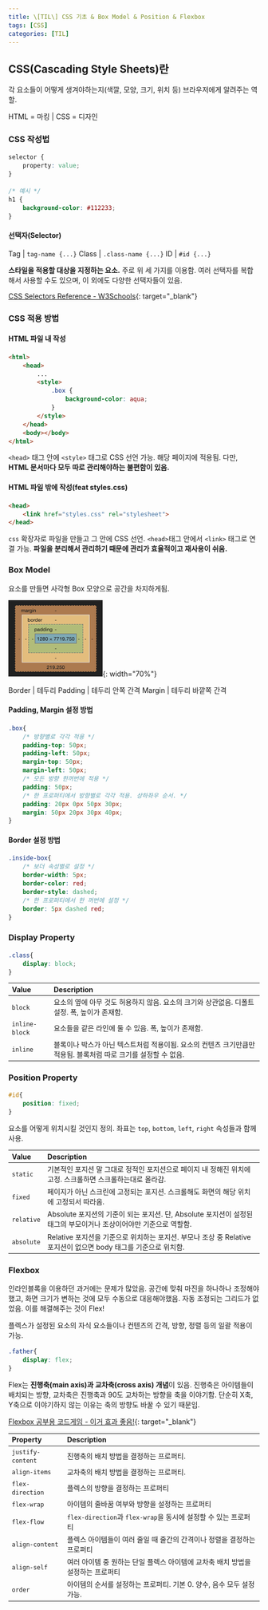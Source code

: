 ```yaml
---
title: \[TIL\] CSS 기초 & Box Model & Position & Flexbox
tags: [CSS]
categories: [TIL]
---
```


## CSS(Cascading Style Sheets)란

각 요소들이 어떻게 생겨야하는지(색깔, 모양, 크기, 위치 등) 브라우저에게 알려주는 역할.

HTML = 마킹 | CSS = 디자인

### CSS 작성법

```css
selector {
    property: value;
}

/* 예시 */
h1 {
    background-color: #112233;
}
```

#### 선택자(Selector)

Tag | `tag-name {...}`
Class | `.class-name {...}`
ID | `#id {...}`

**스타일을 적용할 대상을 지정하는 요소.** 주로 위 세 가지를 이용함. 여러 선택자를 복합해서 사용할 수도 있으며, 이 외에도 다양한 선택자들이 있음.

[CSS Selectors Reference - W3Schools](https://www.w3schools.com/cssref/css_selectors.asp){: target="_blank"}

### CSS 적용 방법

#### HTML 파일 내 작성

```html
<html>
    <head>
        ...
        <style>
            .box {
                background-color: aqua;
            }
        </style>
    </head>
    <body></body>
</html>
```

`<head>` 태그 안에 `<style>` 태그로 CSS 선언 가능. 해당 페이지에 적용됨. 다만, **HTML 문서마다 모두 따로 관리해야하는 불편함이 있음.**

#### HTML 파일 밖에 작성(feat styles.css)

```html
<head>
    <link href="styles.css" rel="stylesheet">
</head>
```

`css` 확장자로 파일을 만들고 그 안에 CSS 선언. `<head>`태그 안에서 `<link>` 태그로 연결 가능.
**파일을 분리해서 관리하기 때문에 관리가 효율적이고 재사용이 쉬움.**

### Box Model

요소를 만들면 사각형 Box 모양으로 공간을 차지하게됨.

![Box Model](/assets/img/box-model.png){: width="70%"}

Border | 테두리
Padding | 테두리 안쪽 간격
Margin | 테두리 바깥쪽 간격

#### Padding, Margin 설정 방법

```css
.box{
    /* 방향별로 각각 적용 */
    padding-top: 50px;
    padding-left: 50px;
    margin-top: 50px;
    margin-left: 50px;
    /* 모든 방향 한꺼번에 적용 */
    padding: 50px;
    /* 한 프로퍼티에서 방향별로 각각 적용. 상하좌우 순서. */
    padding: 20px 0px 50px 30px;
    margin: 50px 20px 30px 40px;
}
```

#### Border 설정 방법

```css
.inside-box{
    /* 보더 속성별로 설정 */
    border-width: 5px;
    border-color: red;
    border-style: dashed;
    /* 한 프로퍼티에서 한 꺼번에 설정 */
    border: 5px dashed red;
}
```

### Display Property

```css
.class{
    display: block;
}
```

Value | Description
:---|:---
`block` | 요소의 옆에 아무 것도 허용하지 않음. 요소의 크기와 상관없음. 디폴트 설정. 폭, 높이가 존재함.
`inline-block` | 요소들을 같은 라인에 둘 수 있음. 폭, 높이가 존재함.
`inline` | 블록이나 박스가 아닌 텍스트처럼 적용이됨. 요소의 컨텐츠 크기만큼만 적용됨. 블록처럼 따로 크기를 설정할 수 없음.

### Position Property

```css
#id{
    position: fixed;
}
```

요소를 어떻게 위치시킬 것인지 정의. 좌표는 `top`, `bottom`, `left`, `right` 속성들과 함께 사용.

Value | Description
:---|:---
`static` | 기본적인 포지션 말 그대로 정적인 포지션으로 페이지 내 정해진 위치에 고정. 스크롤하면 스크롤하는대로 올라감.
`fixed` | 페이지가 아닌 스크린에 고정되는 포지션. 스크롤해도 화면의 해당 위치에 고정되서 따라옴.
`relative` | Absolute 포지션의 기준이 되는 포지션. 단, Absolute 포지션이 설정된 태그의 부모이거나 조상이어야만 기준으로 역할함.
`absolute` | Relative 포지션을 기준으로 위치하는 포지션. 부모나 조상 중 Relative 포지션이 없으면 body 태그를 기준으로 위치함.

### Flexbox

인라인블록을 이용하던 과거에는 문제가 많았음. 공간에 맞춰 마진을 하나하나 조정해야했고, 화면 크기가 변하는 것에 모두 수동으로 대응해야했음. 자동 조정되는 그리드가 없었음. 이를 해결해주는 것이 Flex!

플렉스가 설정된 요소의 자식 요소들이나 컨텐츠의 간격, 방향, 정렬 등의 일괄 적용이 가능.

```css
.father{
    display: flex;
}
```

Flex는 **진행축(main axis)과 교차축(cross axis) 개념**이 있음. 진행축은 아이템들이 배치되는 방향, 교차축은 진행축과 90도 교차하는 방향을 축을 이야기함. 단순히 X축, Y축으로 이야기하지 않는 이유는 축의 방향도 바꿀 수 있기 때문임.

[Flexbox 공부용 코드게임 - 이거 효과 좋음!](http://flexboxfroggy.com/){: target="\_blank"}

Property | Description
:---|:---
`justify-content` | 진행축의 배치 방법을 결정하는 프로퍼티.
`align-items` | 교차축의 배치 방법을 결정하는 프로퍼티.
`flex-direction` | 플렉스의 방향을 결정하는 프로퍼티
`flex-wrap` | 아이템의 줄바꿈 여부와 방향을 설정하는 프로퍼티
`flex-flow` | `flex-direction`과 `flex-wrap`을 동시에 설정할 수 있는 프로퍼티
`align-content` | 플렉스 아이템들이 여러 줄일 때 줄간의 간격이나 정렬을 결정하는 프로퍼티
`align-self` | 여러 아이템 중 원하는 단일 플렉스 아이템에 교차축 배치 방법을 설정하는 프로퍼티
`order` | 아이템의 순서를 설정하는 프로퍼티. 기본 0. 양수, 음수 모두 설정 가능.
